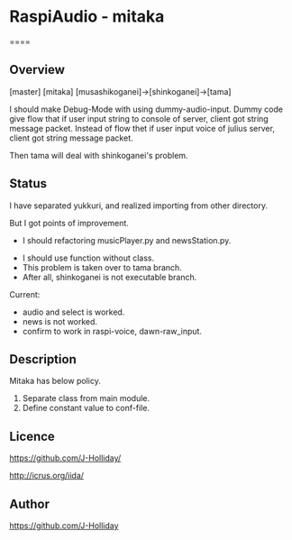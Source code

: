 # RaspiAudio - mitaka

====

## Overview

[master]
[mitaka]
[musashikoganei]->[shinkoganei]->[tama]

I should make Debug-Mode with using dummy-audio-input.
Dummy code give flow that if user input string to console of server, client got string message packet.
Instead of flow thet if user input voice of julius server, client got string message packet.

Then tama will deal with shinkoganei's problem.

## Status

I have separated yukkuri, and realized importing from other directory.

But I got points of improvement.
* I should refactoring musicPlayer.py and newsStation.py.
- I should use function without class.
- This problem is taken over to tama branch.
- After all, shinkoganei is not executable branch.

Current:
* audio and select is worked.
* news is not worked.
* confirm to work in raspi-voice, dawn-raw_input.

## Description

Mitaka has below policy.

1. Separate class from main module.
2. Define constant value to conf-file.

## Licence

https://github.com/J-Holliday/

http://icrus.org/iida/

## Author

https://github.com/J-Holliday
